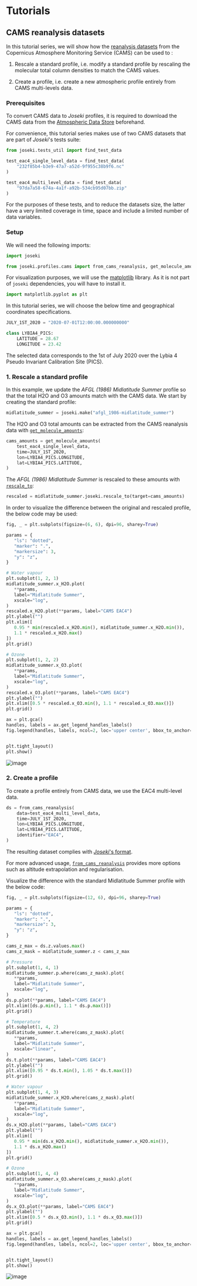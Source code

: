 # Tutorials

## CAMS reanalysis datasets

In this tutorial series, we will show how the 
[reanalysis datasets](https://confluence.ecmwf.int/display/CKB/CAMS%3A+Reanalysis+data+documentation#heading-Guidelines) from the Copernicus Atmosphere Monitoring 
Service (CAMS) can be used to :

1. Rescale a standard profile, i.e. modify a standard profile by rescaling the 
  molecular total column densities to match the CAMS values.

2. Create a profile, i.e. create a new atmospheric profile entirely from CAMS 
   multi-levels data.

### Prerequisites

To convert CAMS data to *Joseki* profiles, it is required to download the CAMS 
data from the 
[Atmospheric Data Store](https://ads.atmosphere.copernicus.eu/#!/home) 
beforehand.

For convenience, this tutorial series makes use of two CAMS datasets that are 
part of *Joseki*'s tests suite:


```python
from joseki.tests_util import find_test_data

test_eac4_single_level_data = find_test_data(
    "232f85b4-b3e9-47a7-a52d-9f955c38b9f6.nc"
)

test_eac4_multi_level_data = find_test_data(
    "97da7a58-674a-4a1f-a92b-534cb95d07bb.zip"
)
```

For the purposes of these tests, and to reduce the datasets size, the latter
have a very limited coverage in time, space and include a limited number of data variables.

### Setup

We will need the following imports:


```python
import joseki

from joseki.profiles.cams import from_cams_reanalysis, get_molecule_amounts
```

For visualization purposes, we will use the [matplotlib](https://matplotlib.org) library. As it is not part of `joseki` dependencies, you will have to install it. 


```python
import matplotlib.pyplot as plt
```

In this tutorial series, we will choose the below time and geographical coordinates specifications.


```python
JULY_1ST_2020 = "2020-07-01T12:00:00.000000000"

class LYBIA4_PICS:
    LATITUDE = 28.67
    LONGITUDE = 23.42
```

The selected data corresponds to the 1st of July 2020 over the Lybia 4 Pseudo Invariant Calibration Site (PICS).

### 1. Rescale a standard profile

In this example, we update the *AFGL (1986) Midlatitude Summer* profile so that the total H2O and O3 amounts match with the CAMS data. We start by creating the standard profile:


```python
midlatitude_summer = joseki.make("afgl_1986-midlatitude_summer")
```

The H2O and O3 total amounts can be extracted from the CAMS reanalysis data 
with [`get_molecule_amounts`](reference.md#src.joseki.profiles.cams.get_molecule_amounts):


```python
cams_amounts = get_molecule_amounts(
    test_eac4_single_level_data,
    time=JULY_1ST_2020,
    lon=LYBIA4_PICS.LONGITUDE,
    lat=LYBIA4_PICS.LATITUDE,
)
```

The *AFGL (1986) Midlatitude Summer* is rescaled to these amounts with 
[`rescale_to`](reference.md#src.joseki.accessor.JosekiAccessor.rescale_to):  


```python
rescaled = midlatitude_summer.joseki.rescale_to(target=cams_amounts)
```

In order to visualize the difference between the original and rescaled profile,
the below code may be used:


```python
fig, _ = plt.subplots(figsize=(6, 6), dpi=96, sharey=True)

params = {
   "ls": "dotted",
   "marker": ".",
   "markersize": 3,
   "y": "z",
}

# Water vapour
plt.subplot(1, 2, 1)
midlatitude_summer.x_H2O.plot(
   **params,
   label="Midlatitude Summer",
   xscale="log",
)
rescaled.x_H2O.plot(**params, label="CAMS EAC4")
plt.ylabel("")
plt.xlim([
   0.95 * min(rescaled.x_H2O.min(), midlatitude_summer.x_H2O.min()),
   1.1 * rescaled.x_H2O.max()
])
plt.grid()

# Ozone
plt.subplot(1, 2, 2)
midlatitude_summer.x_O3.plot(
   **params,
   label="Midlatitude Summer",
   xscale="log",
)
rescaled.x_O3.plot(**params, label="CAMS EAC4")
plt.ylabel("")
plt.xlim([0.5 * rescaled.x_O3.min(), 1.1 * rescaled.x_O3.max()])
plt.grid()

ax = plt.gca()
handles, labels = ax.get_legend_handles_labels()
fig.legend(handles, labels, ncol=2, loc='upper center', bbox_to_anchor=(0.5, 0))


plt.tight_layout()
plt.show()
```

![image](fig/tutorials/cams/1.png)

### 2. Create a profile

To create a profile entirely from CAMS data, we use the EAC4 multi-level data.


```python
ds = from_cams_reanalysis(
    data=test_eac4_multi_level_data,
    time=JULY_1ST_2020,
    lon=LYBIA4_PICS.LONGITUDE,
    lat=LYBIA4_PICS.LATITUDE,
    identifier="EAC4",
)
```

The resulting dataset complies with [*Joseki*'s format](explanation.md#data-set-format).

For more advanced usage, 
[`from_cams_reanalysis`](reference.md#src.joseki.profiles.cams.from_cams_reanalysis)
provides more options such as altitude extrapolation and regularisation.

Visualize the difference with the standard Midlatitude Summer profile with
the below code:


```python
fig, _ = plt.subplots(figsize=(12, 6), dpi=96, sharey=True)

params = {
   "ls": "dotted",
   "marker": ".",
   "markersize": 3,
   "y": "z",
}

cams_z_max = ds.z.values.max()
cams_z_mask = midlatitude_summer.z < cams_z_max

# Pressure
plt.subplot(1, 4, 1)
midlatitude_summer.p.where(cams_z_mask).plot(
   **params,
   label="Midlatitude Summer",
   xscale="log",
)
ds.p.plot(**params, label="CAMS EAC4")
plt.xlim([ds.p.min(), 1.1 * ds.p.max()])
plt.grid()

# Temperature
plt.subplot(1, 4, 2)
midlatitude_summer.t.where(cams_z_mask).plot(
   **params,
   label="Midlatitude Summer",
   xscale="linear",
)
ds.t.plot(**params, label="CAMS EAC4")
plt.ylabel("")
plt.xlim([0.95 * ds.t.min(), 1.05 * ds.t.max()])
plt.grid()

# Water vapour
plt.subplot(1, 4, 3)
midlatitude_summer.x_H2O.where(cams_z_mask).plot(
   **params,
   label="Midlatitude Summer",
   xscale="log",
)
ds.x_H2O.plot(**params, label="CAMS EAC4")
plt.ylabel("")
plt.xlim([
   0.95 * min(ds.x_H2O.min(), midlatitude_summer.x_H2O.min()),
   1.1 * ds.x_H2O.max()
])
plt.grid()

# Ozone
plt.subplot(1, 4, 4)
midlatitude_summer.x_O3.where(cams_z_mask).plot(
   **params,
   label="Midlatitude Summer",
   xscale="log",
)
ds.x_O3.plot(**params, label="CAMS EAC4")
plt.ylabel("")
plt.xlim([0.5 * ds.x_O3.min(), 1.1 * ds.x_O3.max()])
plt.grid()

ax = plt.gca()
handles, labels = ax.get_legend_handles_labels()
fig.legend(handles, labels, ncol=2, loc='upper center', bbox_to_anchor=(0.5, 0))


plt.tight_layout()
plt.show()
```

![image](fig/tutorials/cams/2.png)
